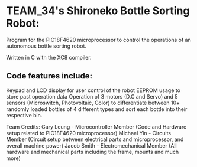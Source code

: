 # TEAM_34's Shironeko Bottle Sorting Robot:

Program for the PIC18F4620 microprocessor to control the operations of an autonomous bottle sorting robot.

Written in C with the XC8 compiler.

## Code features include:

Keypad and LCD display for user control of the robot
EEPROM usage to store past operation data
Operation of 3 motors (D.C and Servo) and 5 sensors (Microswitch, Photovoltaic, Color) to differentiate between 10+ randomly loaded bottles of 4 different types
and sort each bottle into their respective bin.

Team Credits:
Gary Leung - Microcontroller Member (Code and Hardware setup related to PIC18F4620 microprocessor)
Michael Yin - Circuits Member (Circuit setup between electrical parts and microprocessor, and overall machine power)
Jacob Smith - Electromechanical Member (All hardware and mechanical parts including the frame, mounts and much more)
